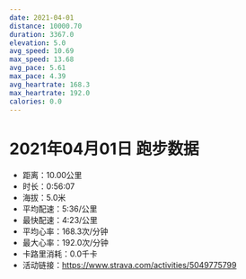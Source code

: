 ```yaml
---
date: 2021-04-01
distance: 10000.70
duration: 3367.0
elevation: 5.0
avg_speed: 10.69
max_speed: 13.68
avg_pace: 5.61
max_pace: 4.39
avg_heartrate: 168.3
max_heartrate: 192.0
calories: 0.0
---
```


# 2021年04月01日 跑步数据

- 距离：10.00公里
- 时长：0:56:07
- 海拔：5.0米
- 平均配速：5:36/公里
- 最快配速：4:23/公里
- 平均心率：168.3次/分钟
- 最大心率：192.0次/分钟
- 卡路里消耗：0.0千卡
- 活动链接：https://www.strava.com/activities/5049775799

